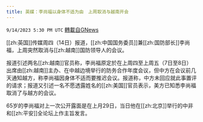 ```yaml
---
title: 英媒：李尚福以身体不适为由　上周取消与越南开会
---
```

`9/14/2023 5:30 PM UTC` [轉載自GNews](https://gnews.org/articles/1694299)

[[zh:英国]]传媒周四（14日）报道，[[zh:中国国务委员]]兼[[zh:国防部长]]李尚福，上周突然取消与[[zh:越南]]国防领导人的会议。

报道引述两名[[zh:越南]]官员称，李尚福原定於在上周四至上周五（7日至8日）出席由[[zh:越南]]主办、在中越边境举行的防务合作年度会议，但中方在会议前几天通知越方，称李尚福因身体不适而要推迟会议。报道称，中方未回应就此事置评的请求；报道又引述一名不愿透露姓名的[[zh:美国]]官员表示，美方已知悉李尚福取消了与越方的会议。

65岁的李尚福对上一次公开露面是在上月29日，当日他在[[zh:北京]]举行的中非和[[zh:平安]]全论坛上作主旨发言。
